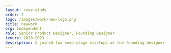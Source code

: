 ```yaml
---
layout: case-study
order: 2
logo: /images/work/new-logo.png
title: newwork
org: Independent
role: Senior Product Designer, Founding Designer
tenure: 2020–2023
description: I joined two seed-stage startups as the founding designer—QA Wolf & The.com—and did independent contracting with companies such as OpenTable, Handshake, and other larger startups. I’ve collected a few case studies of work that I’m proud of from these opportunities into Figma presentations that play as a prototype would in their Present mode. Tap those ‘right- and left-arrow’ keys and you should be good to go.
---
```

